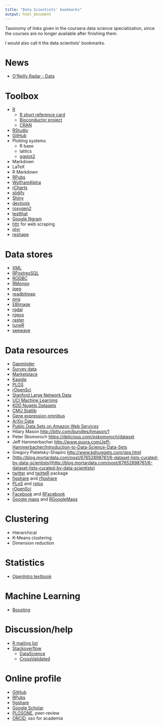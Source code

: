 ```yaml
---
title: "Data Scientists' bookmarks"
output: html_document
---
```


Taxonomy of links given in the coursera data science specialization, since the courses are no longer available after finishing them.

I would also call it the data scientists' bookmarks.

# News

* [O'Reilly Radar - Data](http://radar.oreilly.com/data)

# Toolbox

* [R](http://www.r-project.org/)
  * [R short reference card](http://cran.r-project.org/doc/contrib/Short-refcard.pdf)
  * [Bioconductor project](http://master.bioconductor.org/install/)
  * [CRAN](http://cran.r-project.org)
* [RStudio](http://www.rstudio.com/)
* [GitHub](http://github.com)
* Plotting systems
  * R base
  * lattics
  * [ggplot2](http://docs.ggplot2.org/current/)
* Markdown
* LaTeX
* R Markdown
* [RPubs](https://rpubs.com)
* [WolframAlpha](http://www.wolframalpha.com)
* [rCharts](http://rcharts.io)
* [slidify](http://ramnathv.github.io/slidify/)
* [Shiny](http://shiny.rstudio.com)
* [devtools](https://github.com/hadley/devtools)
* [roxygen2](https://github.com/klutometis/roxygen)
* [testthat](https://github.com/hadley/testthat)
* [Google Ngram](https://books.google.com/ngrams)
* [httr](http://cran.r-project.org/web/packages/httr/httr.pdf) for web scraping
* [plyr](http://plyr.had.co.nz/09-user/)
* [reshape](http://www.slideshare.net/jeffreybreen/reshaping-data-in-r)


# Data stores

* [XML](http://www.stat.berkeley.edu/~statcur/Workshop2/Presentations/XML.pdf)
* [RPostresSQL](https://code.google.com/p/rpostgresql/)
* [RODBC](http://cran.r-project.org/web/packages/RODBC/vignettes/RODBC.pdf)
* [RMongo](http://www.r-bloggers.com/r-and-mongodb/)
* [jpeg](http://cran.r-project.org/web/packages/jpeg/index.html)
* [readbitmap](http://cran.r-project.org/web/packages/readbitmap/index.html)
* [png](http://cran.r-project.org/web/packages/png/index.html)
* [EBImage](http://www.bioconductor.org/packages/2.13/bioc/html/EBImage.html)
* [rgdal](http://cran.r-project.org/web/packages/rgdal/index.html)
* [rgeos](http://cran.r-project.org/web/packages/rgeos/index.html)
* [raster](http://cran.r-project.org/web/packages/raster/index.html)
* [tuneR](http://cran.r-project.org/web/packages/tuneR/)
* [seewave](http://rug.mnhn.fr/seewave/)

# Data resources

* [Gapminder](http://www.gapminder.org/)
* [Survey data](http://www.asdfree.com/)
* [Marketplace](http://www.infochimps.com/marketplace)
* [Kaggle](http://www.kaggle.com/)
* [PLOS](http://api.plos.org/)
* [rOpenSci](http://ropensci.org/packages/index.html)
* [Stanford Large Network Data](http://snap.stanford.edu/data/)
* [UCI Machine Learning](http://archive.ics.uci.edu/ml/)
* [KDD Nugets Datasets](http://www.kdnuggets.com/datasets/index.html)
* [CMU Statlib](http://lib.stat.cmu.edu/datasets/)
* [Gene expression omnibus](http://www.ncbi.nlm.nih.gov/geo/)
* [ArXiv Data](http://arxiv.org/help/bulk_data)
* [Public Data Sets on Amazon Web Services](http://aws.amazon.com/publicdatasets/)
* Hilary Mason http://bitly.com/bundles/hmason/1
* Peter Skomoroch https://delicious.com/pskomoroch/dataset
* Jeff Hammerbacher http://www.quora.com/Jeff-Hammerbacher/Introduction-to-Data-Science-Data-Sets
* Gregory Piatetsky-Shapiro http://www.kdnuggets.com/gps.html
* [http://blog.mortardata.com/post/67652898761/6-dataset-lists-curated-by-data-scientists](http://blog.mortardata.com/post/67652898761/6-dataset-lists-curated-by-data-scientists)
* [twitter](https://dev.twitter.com/) and [twitteR](http://cran.r-project.org/web/packages/twitteR/index.html) package
* [figshare](http://api.figshare.com/docs/intro.html) and [rfigshare](http://cran.r-project.org/web/packages/rfigshare/index.html)
* [PLoS](http://api.plos.org/) and [rplos](http://cran.r-project.org/web/packages/rplos/rplos.pdf)
* [rOpenSci](http://ropensci.org/packages/index.html)
* [Facebook](https://developers.facebook.com/) and [RFacebook](http://cran.r-project.org/web/packages/Rfacebook/)
* [Google maps](https://developers.google.com/maps/) and [RGoogleMaps](http://cran.r-project.org/web/packages/RgoogleMaps/index.html)

# Clustering

* Hierarchical
* K-Means clustering
* Dimension reduction

# Statistics

* [OpenIntro textbook](http://www.openintro.org/stat/textbook.php)

# Machine Learning

* [Boosting](http://webee.technion.ac.il/people/rmeir/BoostingTutorial.pdf)

# Discussion/help

* [R mailing list](http://www.r-project.org/mail.html)
* [Stackoverflow](http://stackoverflow.com)
  * [DataScience](http://datascience.stackexchange.com)
  * [CrossValidated](http://stats.stackexchange.com)

# Online profile

* [GitHub](http://github.com)
* [RPubs](https://rpubs.com)
* [figshare](http://figshare.com/account/my_data)
* [Google Scholar](http://scholar.google.com)
* [PLOSONE](http://www.plosone.org/), peer-review
* [ORCID](http://orcid.org/), sso for academia
